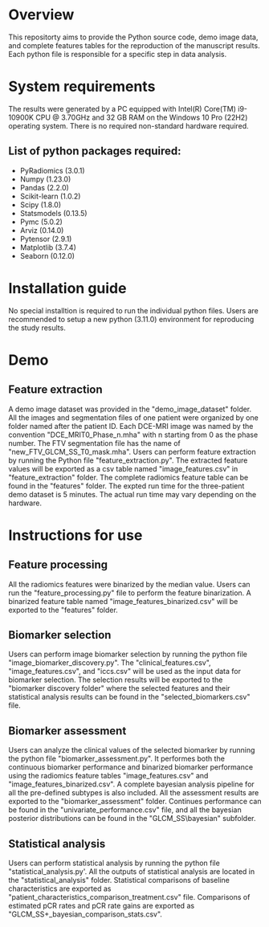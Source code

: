 # Overview
This repositorty aims to provide the Python source code, demo image data, and complete features tables for the reproduction of the manuscript results. Each python file is responsible for a specific step in data analysis.

# System requirements
The results were generated by a PC equipped with Intel(R) Core(TM) i9-10900K CPU @ 3.70GHz and 32 GB RAM on the Windows 10 Pro (22H2) operating system. There is no required non-standard hardware required.
## List of python packages required:
* PyRadiomics (3.0.1)
* Numpy (1.23.0)
* Pandas (2.2.0)
* Scikit-learn (1.0.2)
* Scipy (1.8.0)
* Statsmodels (0.13.5)
* Pymc (5.0.2)
* Arviz (0.14.0)
* Pytensor (2.9.1)
* Matplotlib (3.7.4)
* Seaborn (0.12.0)

# Installation guide
No special installtion is required to run the individual python files. Users are recommended to setup a new python (3.11.0) environment for reproducing the study results.

# Demo
## Feature extraction
A demo image dataset was provided in the "demo_image_dataset" folder. All the images and segmentation files of one patient were organized by one folder named after the patient ID. 
Each DCE-MRI image was named by the convention "DCE_MRIT0_Phase_n.mha" with n starting from 0 as the phase number. The FTV segmentation file has the name of "new_FTV_GLCM_SS_T0_mask.mha".
Users can perform feature extraction by running the Python file "feature_extraction.py". The extracted feature values will be exported as a csv table named "image_features.csv" in "feature_extraction" folder.
The complete radiomics feature table can be found in the "features" folder. The expted run time for the three-patient demo dataset is 5 minutes. The actual run time may vary depending on the hardware.
# Instructions for use
## Feature processing
All the radiomics features were binarized by the median value. Users can run the "feature_processing.py" file to perform the feature binarization. 
A binarized feature table named "image_features_binarized.csv" will be exported to the "features" folder.
## Biomarker selection
Users can perform image biomarker selection by running the python file "image_biomarker_discovery.py". 
The "clinical_features.csv", "image_features.csv", and "iccs.csv" will be used as the input data for biomarker selection.
The selection results will be exported to the "biomarker discovery folder" where the selected features and their statistical analysis results can be found in the "selected_biomarkers.csv" file.
## Biomarker assessment
Users can analyze the clinical values of the selected biomarker by running the python file "biomarker_assessment.py". 
It performes both the continuous biomarker performance and binarized biomarker performance using the radiomics feature tables "image_features.csv" and "image_features_binarized.csv". 
A complete bayesian analysis pipeline for all the pre-defined subtypes is also included. All the assessment results are exported to the "biomarker_assessment" folder. 
Continues performance can be found in the "univariate_performance.csv" file, and all the bayesian posterior distributions can be found in the "GLCM_SS\bayesian" subfolder.
## Statistical analysis
Users can perform statistical analysis by running the python file "statistical_analysis.py'. All the outputs of statistical analysis are located in the "statistical_analysis" folder.
Statistical comparisons of baseline characteristics are exported as "patient_characteristics_comparison_treatment.csv" file. Comparisons of estimated pCR rates and pCR rate gains are exported as "GLCM_SS+_bayesian_comparison_stats.csv".


